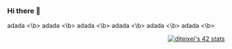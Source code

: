 
### Hi there 👋  
adada <\b>
adada <\b>
adada <\b>
adada <\b>
adada <\b>
adada <\b>
<p align="right"> 
 <a href="https://github.com/oakoudad/badge42"> 
  <img src="https://badge.mediaplus.ma/darkblue/diteixei?UM6P=off" alt="diteixei's 42 stats" /> 
 </a> 
</p>


<!--
**Sma0sh/Sma0sh** is a ✨ _special_ ✨ repository because its `README.md` (this file) appears on your GitHub profile.

Here are some ideas to get you started:

- 🔭 I’m currently working on ...
- 🌱 I’m currently learning ...
- 👯 I’m looking to collaborate on ...
- 🤔 I’m looking for help with ...
- 💬 Ask me about ...
- 📫 How to reach me: ...
- 😄 Pronouns: ...
- ⚡ Fun fact: ...
-->
